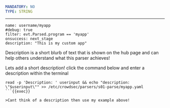 ```yaml
MANDATORY: NO
TYPE: STRING
```
---
```yaml{5}
name: username/myapp
#debug: true
filter: evt.Parsed.program == 'myapp'
onsuccess: next_stage
description: "This is my custom app"
```

Description is a short blurb of text that is shown on the hub page and can help others understand what this parser achieves!

Lets add a short description! click the command below and enter a description within the terminal
```
read -p 'Description: ' userinput && echo "description: \"$userinput\"" >> /etc/crowdsec/parsers/s01-parse/myapp.yaml
```{{exec}}

>Cant think of a description then use my example above!
